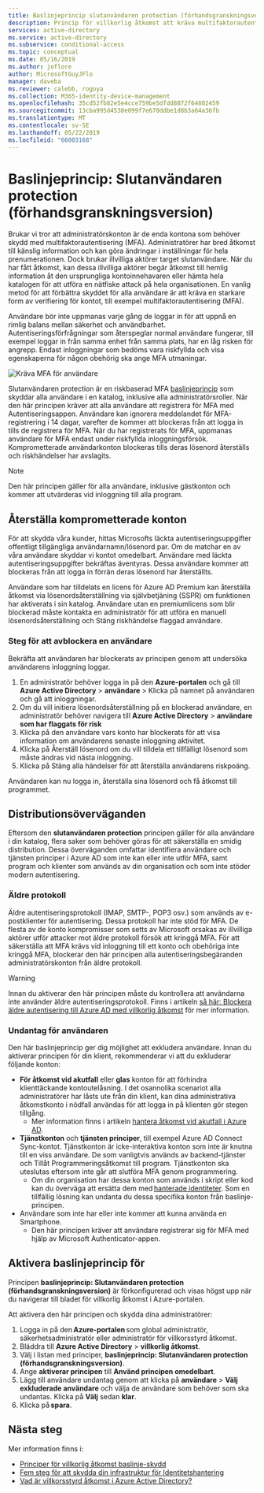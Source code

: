 ```yaml
---
title: Baslinjeprincip slutanvändaren protection (förhandsgranskningsversion) – Azure Active Directory
description: Princip för villkorlig åtkomst att kräva multifaktorautentisering för användare
services: active-directory
ms.service: active-directory
ms.subservice: conditional-access
ms.topic: conceptual
ms.date: 05/16/2019
ms.author: joflore
author: MicrosoftGuyJFlo
manager: daveba
ms.reviewer: calebb, rogoya
ms.collection: M365-identity-device-management
ms.openlocfilehash: 35cd52fb82e5e4cce759be5dfdd8872f64802459
ms.sourcegitcommit: 13cba995d4538e099f7e670ddbe1d8b3a64a36fb
ms.translationtype: MT
ms.contentlocale: sv-SE
ms.lasthandoff: 05/22/2019
ms.locfileid: "66003168"
---
```

# <a name="baseline-policy-end-user-protection-preview"></a>Baslinjeprincip: Slutanvändaren protection (förhandsgranskningsversion)

Brukar vi tror att administratörskonton är de enda kontona som behöver skydd med multifaktorautentisering (MFA). Administratörer har bred åtkomst till känslig information och kan göra ändringar i inställningar för hela prenumerationen. Dock brukar illvilliga aktörer target slutanvändare. När du har fått åtkomst, kan dessa illvilliga aktörer begär åtkomst till hemlig information åt den ursprungliga kontoinnehavaren eller hämta hela katalogen för att utföra en nätfiske attack på hela organisationen. En vanlig metod för att förbättra skyddet för alla användare är att kräva en starkare form av verifiering för kontot, till exempel multifaktorautentisering (MFA).

Användare bör inte uppmanas varje gång de loggar in för att uppnå en rimlig balans mellan säkerhet och användbarhet. Autentiseringsförfrågningar som återspeglar normal användare fungerar, till exempel loggar in från samma enhet från samma plats, har en låg risken för angrepp. Endast inloggningar som bedöms vara riskfyllda och visa egenskaperna för någon obehörig ska ange MFA utmaningar.

![Kräva MFA för användare](./media/howto-baseline-protect-end-users/baseline-policy-end-user-protection.png)

Slutanvändaren protection är en riskbaserad MFA [baslinjeprincip](concept-baseline-protection.md) som skyddar alla användare i en katalog, inklusive alla administratörsroller. När den här principen kräver att alla användare att registrera för MFA med Autentiseringsappen. Användare kan ignorera meddelandet för MFA-registrering i 14 dagar, varefter de kommer att blockeras från att logga in tills de registrera för MFA. När du har registrerats för MFA, uppmanas användare för MFA endast under riskfyllda inloggningsförsök. Komprometterade användarkonton blockeras tills deras lösenord återställs och riskhändelser har avslagits.

> [!NOTE]
> Den här principen gäller för alla användare, inklusive gästkonton och kommer att utvärderas vid inloggning till alla program.

## <a name="recovering-compromised-accounts"></a>Återställa komprometterade konton

För att skydda våra kunder, hittas Microsofts läckta autentiseringsuppgifter offentligt tillgängliga användarnamn/lösenord par. Om de matchar en av våra användare skyddar vi kontot omedelbart. Användare med läckta autentiseringsuppgifter bekräftas äventyras. Dessa användare kommer att blockeras från att logga in förrän deras lösenord har återställts.

Användare som har tilldelats en licens för Azure AD Premium kan återställa åtkomst via lösenordsåterställning via självbetjäning (SSPR) om funktionen har aktiverats i sin katalog. Användare utan en premiumlicens som blir blockerad måste kontakta en administratör för att utföra en manuell lösenordsåterställning och Stäng riskhändelse flaggad användare.

### <a name="steps-to-unblock-a-user"></a>Steg för att avblockera en användare

Bekräfta att användaren har blockerats av principen genom att undersöka användarens inloggning loggar.

1. En administratör behöver logga in på den **Azure-portalen** och gå till **Azure Active Directory** > **användare** > Klicka på namnet på användaren och gå att inloggningar.
1. Om du vill initiera lösenordsåterställning på en blockerad användare, en administratör behöver navigera till **Azure Active Directory** > **användare som har flaggats för risk**
1. Klicka på den användare vars konto har blockerats för att visa information om användarens senaste inloggning aktivitet.
1. Klicka på Återställ lösenord om du vill tilldela ett tillfälligt lösenord som måste ändras vid nästa inloggning.
1. Klicka på Stäng alla händelser för att återställa användarens riskpoäng.

Användaren kan nu logga in, återställa sina lösenord och få åtkomst till programmet.

## <a name="deployment-considerations"></a>Distributionsöverväganden

Eftersom den **slutanvändaren protection** principen gäller för alla användare i din katalog, flera saker som behöver göras för att säkerställa en smidig distribution. Dessa överväganden omfattar identifiera användare och tjänsten principer i Azure AD som inte kan eller inte utför MFA, samt program och klienter som används av din organisation och som inte stöder modern autentisering.

### <a name="legacy-protocols"></a>Äldre protokoll

Äldre autentiseringsprotokoll (IMAP, SMTP-, POP3 osv.) som används av e-postklienter för autentisering. Dessa protokoll har inte stöd för MFA.  De flesta av de konto kompromisser som setts av Microsoft orsakas av illvilliga aktörer utför attacker mot äldre protokoll försök att kringgå MFA. För att säkerställa att MFA krävs vid inloggning till ett konto och obehöriga inte kringgå MFA, blockerar den här principen alla autentiseringsbegäranden administratörskonton från äldre protokoll.

> [!WARNING]
> Innan du aktiverar den här principen måste du kontrollera att användarna inte använder äldre autentiseringsprotokoll. Finns i artikeln [så här: Blockera äldre autentisering till Azure AD med villkorlig åtkomst](howto-baseline-protect-legacy-auth.md#identify-legacy-authentication-use) för mer information.

### <a name="user-exclusions"></a>Undantag för användaren

Den här baslinjeprincip ger dig möjlighet att exkludera användare. Innan du aktiverar principen för din klient, rekommenderar vi att du exkluderar följande konton:

* **För åtkomst vid akutfall** eller **glas** konton för att förhindra klienttäckande kontoutelåsning. I det osannolika scenariot alla administratörer har låsts ute från din klient, kan dina administrativa åtkomstkonto i nödfall användas för att logga in på klienten gör stegen tillgång.
   * Mer information finns i artikeln [hantera åtkomst vid akutfall i Azure AD](../users-groups-roles/directory-emergency-access.md).
* **Tjänstkonton** och **tjänsten principer**, till exempel Azure AD Connect Sync-kontot. Tjänstkonton är icke-interaktiva konton som inte är knutna till en viss användare. De som vanligtvis används av backend-tjänster och Tillåt Programmeringsåtkomst till program. Tjänstkonton ska uteslutas eftersom inte går att slutföra MFA genom programmering.
   * Om din organisation har dessa konton som används i skript eller kod kan du överväga att ersätta dem med [hanterade identiteter](../managed-identities-azure-resources/overview.md). Som en tillfällig lösning kan undanta du dessa specifika konton från baslinje-principen.
* Användare som inte har eller inte kommer att kunna använda en Smartphone.
   * Den här principen kräver att användare registrerar sig för MFA med hjälp av Microsoft Authenticator-appen.

## <a name="enable-the-baseline-policy"></a>Aktivera baslinjeprincip för

Principen **baslinjeprincip: Slutanvändaren protection (förhandsgranskningsversion)** är förkonfigurerad och visas högst upp när du navigerar till bladet för villkorlig åtkomst i Azure-portalen.

Att aktivera den här principen och skydda dina administratörer:

1. Logga in på den **Azure-portalen** som global administratör, säkerhetsadministratör eller administratör för villkorsstyrd åtkomst.
1. Bläddra till **Azure Active Directory** > **villkorlig åtkomst**.
1. Välj i listan med principer, **baslinjeprincip: Slutanvändaren protection (förhandsgranskningsversion)**.
1. Ange **aktiverar principen** till **Använd principen omedelbart**.
1. Lägg till användare undantag genom att klicka på **användare** > **Välj exkluderade användare** och välja de användare som behöver som ska undantas. Klicka på **Välj** sedan **klar**.
1. Klicka på **spara**.

## <a name="next-steps"></a>Nästa steg

Mer information finns i:

* [Principer för villkorlig åtkomst baslinje-skydd](concept-baseline-protection.md)
* [Fem steg för att skydda din infrastruktur för Identitetshantering](../../security/azure-ad-secure-steps.md)
* [Vad är villkorsstyrd åtkomst i Azure Active Directory?](overview.md)
